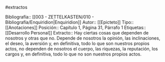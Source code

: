 #extractos 

Bibliografía:: [[003 - ZETTELKASTEN/010 - Bibliografía/Enquiridion|Enquiridion]]
Autor:: [[Epicteto]]
Tipo:: [[Anotaciones]]
Posición:: Capítulo 1, Página 31, Párrafo 1
Etiquetas:: [[Desarrollo Personal]]
Extracto:: Hay ciertas cosas que dependen de nosotros y otras que no. Depende de nosotros la opinión, las inclinaciones, el deseo, la aversión y, en definitiva, todo lo que son nuestros propios actos, no dependen de nosotros el cuerpo, las riquezas, la reputación, los cargos y, en definitiva, todo lo que no son nuestros propios actos.